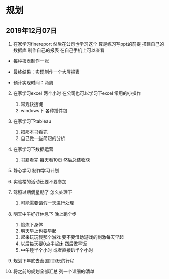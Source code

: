 # 规划

## 2019年12月07日
1. 在家学习finereport 然后在公司也学习这个  算是练习写ppt的前提
    搭建自己的数据库  制作自己的报表   在自己手机上可以查看

* 每种报表制作一张

* 最终结果：实现制作一个大屏报表

* 预计实现时间：两周

2. 在家学习excel 两个小时   在公司也可以学习下excel 常用的小操作

    1. 常规快捷键
    2. windows下 各种插件包

3. 在家学习下tableau 
   1. 把那本书看完  
   2. 自己做一些简短的分析

4. 在家学习下数据运营
   1. 书籍看完  每天看10页  然后总结收获 

5. 静心学习  制作学习计划 

6. 实验楼的活动还要不要参加 

7. 驾照过期俩星期了   怎么处理下 
   1. 可能需要请假一天进行处理 

8. 明天中午好好休息下  晚上跑个步
   1. 锻炼下身体
   2. 明天早上也要早起  
   3. 起来玩玩我那个游戏  要不要借助游戏的刺激每天早起
   4. 以后每天要6点半起床  然后做早饭
   5. 中午睡半个小时 或者直接趴半个小时

9. 规划下年底去泰国🇹🇭玩的行程

10. 将之前的规划全部汇总  列一个详细的清单
